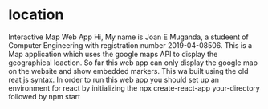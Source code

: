 # location
Interactive Map Web App
Hi, My name is Joan E Muganda, a studeent of Computer Engineering with registration number 2019-04-08506. This is a Map application which uses the google maps API to display the geographical loaction.
So far this web app can only display the google map on the website and show embedded markers.
This wa built using the old reat js syntax.
In order to run this web app you should set up an environment for react by initializing the npx create-react-app your-directory followed by npm start


